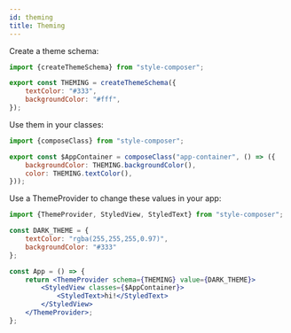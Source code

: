 ```yaml
---
id: theming
title: Theming
---
```


Create a theme schema:

```jsx
import {createThemeSchema} from "style-composer";

export const THEMING = createThemeSchema({
    textColor: "#333",
    backgroundColor: "#fff",
});
```

Use them in your classes:

```jsx
import {composeClass} from "style-composer";

export const $AppContainer = composeClass("app-container", () => ({
    backgroundColor: THEMING.backgroundColor(),
    color: THEMING.textColor(),
}));
```

Use a ThemeProvider to change these values in your app:

```jsx
import {ThemeProvider, StyledView, StyledText} from "style-composer";

const DARK_THEME = {
    textColor: "rgba(255,255,255,0.97)",
    backgroundColor: "#333"
};

const App = () => {
    return <ThemeProvider schema={THEMING} value={DARK_THEME}>
        <StyledView classes={$AppContainer}>
            <StyledText>hi!</StyledText>
        </StyledView>
    </ThemeProvider>;
};
```
